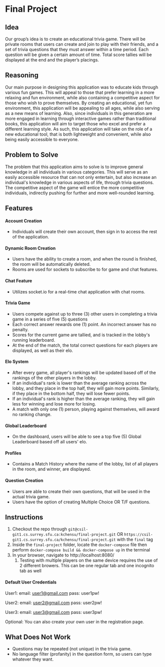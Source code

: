 # Final Project

## Idea

Our group’s idea is to create an educational trivia game. There will be private rooms that users can create and join to play with their friends, and a set of trivia questions that they must answer within a time period. Each question will be given a certain amount of time. Total score tallies will be displayed at the end and the player’s placings.

## Reasoning

Our main purpose in designing this application was to educate kids through various fun games. This will appeal to those that prefer learning in a more relaxing and fun environment, while also containing a competitive aspect for those who wish to prove themselves. By creating an educational, yet fun environment, this application will be appealing to all ages, while also serving as a new means of learning. Also, since individuals in this generation are more engaged in learning through interactive games rather than traditional books, this application will aim to target those who excel and prefer a different learning style. As such, this application will take on the role of a new educational tool, that is both lightweight and convenient, while also being easily accessible to everyone.

## Problem to Solve

The problem that this application aims to solve is to improve general knowledge in all individuals in various categories. This will serve as an easily accessible resource that can not only entertain, but also increase an individual's knowledge in various aspects of life, through trivia questions. The competitive aspect of the game will entice the more competitive individuals, indirectly pushing for further and more well-rounded learning.

## Features

#### Account Creation

- Individuals will create their own account, then sign in to access the rest of the application.

#### Dynamic Room Creation

- Users have the ability to create a room, and when the round is finished, the room will be automatically deleted.
- Rooms are used for sockets to subscribe to for game and chat features.

#### Chat Feature

- Utilizes socket.io for a real-time chat application with chat rooms.

#### Trivia Game

- Users compete against up to three (3) other users in completing a trivia game in a series of five (5) questions
- Each correct answer rewards one (1) point. An incorrect answer has no penalty.
- Scores for the current game are tallied, and is tracked in the lobby's running leaderboard.
- At the end of the match, the total correct questions for each players are displayed, as well as their elo.

#### Elo System

- After every game, all player's rankings will be updated based off of the rankings of the other players in the lobby.
- If an individual's rank is lower than the average ranking across the lobby, and they place in the top half, they will gain more points. Similarly, if they place in the bottom half, they will lose fewer points.
- If an individual's rank is higher than the average ranking, they will gain less for winning and lose more for losing.
- A match with only one (1) person, playing against themselves, will award no ranking change.

#### Global Leaderboard

- On the dashboard, users will be able to see a top five (5) Global Leaderboard based off all users' elo.

#### Profiles

- Contains a Match History where the name of the lobby, list of all players in the room, and winner, are displayed.

#### Question Creation

- Users are able to create their own questions, that will be used in the actual trivia game.
- Users have the option of creating Multiple Choice OR T/F questions.

## Instructions

1. Checkout the repo through `git@csil-git1.cs.surrey.sfu.ca:kchensu/final-project.git` OR `https://csil-git1.cs.surrey.sfu.ca/kchensu/final-project.git` with the `final` tag
1. Inside the `final-project` folder, locate the `docker-compose` file then perform `docker-compose build && docker-compose up` in the terminal
1. In your browser, navigate to http://localhost:8080/
   1. Testing with multiple players on the same device requires the use of 2 different browers. This can be one regular tab and one incognito tab as well

#### Default User Credentials

User1:
email: user1@gmail.com
pass: user1pw!

User2:
email: user2@gmail.com
pass: user2pw!

User3:
email: user3@gmail.com
pass: user3pw!

Optional: You can also create your own user in the registration page.

## What Does Not Work

- Questions may be repeated (not unique) in the trivia game.
- No language filter (profanity) in the question form, so users can type whatever they want.
